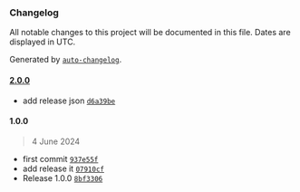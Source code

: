 ### Changelog

All notable changes to this project will be documented in this file. Dates are displayed in UTC.

Generated by [`auto-changelog`](https://github.com/CookPete/auto-changelog).

#### [2.0.0](https://github.com/davidobodo/test-release-it/compare/1.0.0...2.0.0)

- add release json [`d6a39be`](https://github.com/davidobodo/test-release-it/commit/d6a39be4e4ad7b5e81c6005a69846ad66ca1e4a2)

#### 1.0.0

> 4 June 2024

- first commit [`937e55f`](https://github.com/davidobodo/test-release-it/commit/937e55f24d417aced7d9dca4039cf85123ae0a99)
- add release it [`07910cf`](https://github.com/davidobodo/test-release-it/commit/07910cf8fe5af2d327a51761379bf57d67b84f08)
- Release 1.0.0 [`8bf3306`](https://github.com/davidobodo/test-release-it/commit/8bf33064d22ec34cd9f03b46c2ba735892d36179)
